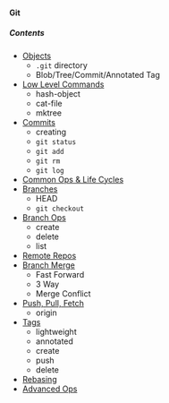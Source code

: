 #### Git

##### Contents
 - [Objects](https://github.com/i-den/git/blob/master/01_Objects.md)
   - ```.git``` directory
   - Blob/Tree/Commit/Annotated Tag
 - [Low Level Commands](https://github.com/i-den/git/blob/master/02_Low_Level_Commands.md)
   - hash-object
   - cat-file
   - mktree
 - [Commits](https://github.com/i-den/git/blob/master/03_Commits.md)
   - creating
   - ```git status```
   - ```git add```
   - ```git rm```
   - ```git log```
 - [Common Ops & Life Cycles](https://github.com/i-den/git/blob/master/04_Common_Ops.md)
 - [Branches](https://github.com/i-den/git/blob/master/05_Branches.md)
   - HEAD
   - ```git checkout```
 - [Branch Ops](https://github.com/i-den/git/blob/master/06_Branch_Ops.md)
   - create
   - delete
   - list
 - [Remote Repos](https://github.com/i-den/git/blob/master/07_Remote_Repos.md)
 - [Branch Merge](https://github.com/i-den/git/blob/master/08_Branch_Merge.md)
   - Fast Forward
   - 3 Way
   - Merge Conflict
 - [Push, Pull, Fetch](https://github.com/i-den/git/blob/master/09_Push_Pull_Fetch.md)
   - origin
 - [Tags](https://github.com/i-den/git/blob/master/10_Tags.md)
   - lightweight
   - annotated
   - create
   - push
   - delete
 - [Rebasing](https://github.com/i-den/git/blob/master/11_Rebasing.md)
 - [Advanced Ops](https://github.com/i-den/git/blob/master/12_Advanced_Ops.md)
